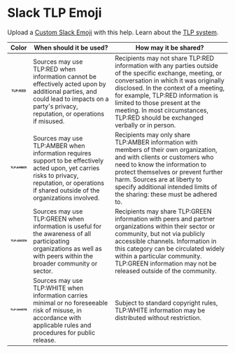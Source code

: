 # Slack TLP Emoji

Upload a [Custom Slack Emoji](https://get.slack.help/hc/en-us/articles/206870177-Create-custom-emoji) with this help. Learn about the [TLP system](https://www.us-cert.gov/tlp).

| Color  | When should it be used?   | How may it be shared?  |
|---|---|---|
| ![alt text][tlpred]  | Sources may use TLP:RED when information cannot be effectively acted upon by additional parties, and could lead to impacts on a party's privacy, reputation, or operations if misused.  |  Recipients may not share TLP:RED information with any parties outside of the specific exchange, meeting, or conversation in which it was originally disclosed. In the context of a meeting, for example, TLP:RED information is limited to those present at the meeting. In most circumstances, TLP:RED should be exchanged verbally or in person. |
| ![alt text][tlpamber] | Sources may use TLP:AMBER when information requires support to be effectively acted upon, yet carries risks to privacy, reputation, or operations if shared outside of the organizations involved. 	  |  Recipients may only share TLP:AMBER information with members of their own organization, and with clients or customers who need to know the information to protect themselves or prevent further harm. Sources are at liberty to specify additional intended limits of the sharing: these must be adhered to. |
| ![alt text][tlpgreen] | Sources may use TLP:GREEN when information is useful for the awareness of all participating organizations as well as with peers within the broader community or sector.	  | Recipients may share TLP:GREEN information with peers and partner organizations within their sector or community, but not via publicly accessible channels. Information in this category can be circulated widely within a particular community. TLP:GREEN information may not be released outside of the community.  |
| ![alt text][tlpwhite]  |  Sources may use TLP:WHITE when information carries minimal or no foreseeable risk of misuse, in accordance with applicable rules and procedures for public release.	 |  Subject to standard copyright rules, TLP:WHITE information may be distributed without restriction. |


[tlpred]: tlpred.gif "TLP:RED"
[tlpamber]: tlpamber.gif "TLP:AMBER"
[tlpgreen]: tlpgreen.gif "TLP:GREEN"
[tlpwhite]: tlpwhite.gif "TLP:WHITE"
